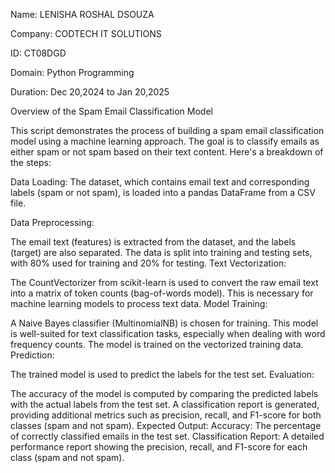 Name: LENISHA ROSHAL DSOUZA

Company: CODTECH IT SOLUTIONS

ID: CT08DGD

Domain: Python Programming

Duration: Dec 20,2024 to Jan 20,2025

Overview of the Spam Email Classification Model

This script demonstrates the process of building a spam email classification model using a machine learning approach. The goal is to classify emails as either spam or not spam based on their text content. Here's a breakdown of the steps:

Data Loading: The dataset, which contains email text and corresponding labels (spam or not spam), is loaded into a pandas DataFrame from a CSV file.

Data Preprocessing:

The email text (features) is extracted from the dataset, and the labels (target) are also separated.
The data is split into training and testing sets, with 80% used for training and 20% for testing.
Text Vectorization:

The CountVectorizer from scikit-learn is used to convert the raw email text into a matrix of token counts (bag-of-words model). This is necessary for machine learning models to process text data.
Model Training:

A Naive Bayes classifier (MultinomialNB) is chosen for training. This model is well-suited for text classification tasks, especially when dealing with word frequency counts.
The model is trained on the vectorized training data.
Prediction:

The trained model is used to predict the labels for the test set.
Evaluation:

The accuracy of the model is computed by comparing the predicted labels with the actual labels from the test set.
A classification report is generated, providing additional metrics such as precision, recall, and F1-score for both classes (spam and not spam).
Expected Output:
Accuracy: The percentage of correctly classified emails in the test set.
Classification Report: A detailed performance report showing the precision, recall, and F1-score for each class (spam and not spam).
